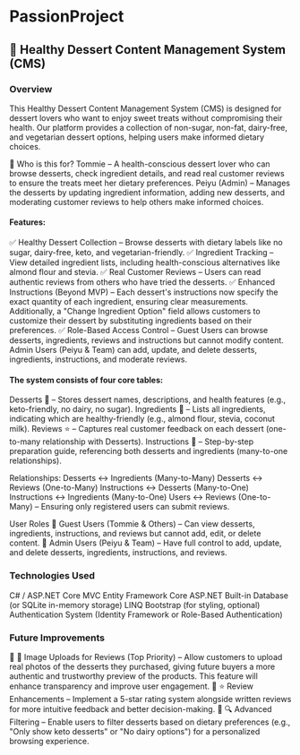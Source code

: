 # PassionProject

## 🍰 Healthy Dessert Content Management System (CMS)
### Overview
This Healthy Dessert Content Management System (CMS) is designed for dessert lovers who want to enjoy sweet treats without compromising their health. Our platform provides a collection of non-sugar, non-fat, dairy-free, and vegetarian dessert options, helping users make informed dietary choices.

🎯 Who is this for?
Tommie – A health-conscious dessert lover who can browse desserts, check ingredient details, and read real customer reviews to ensure the treats meet her dietary preferences.
Peiyu (Admin) – Manages the desserts by updating ingredient information, adding new desserts, and moderating customer reviews to help others make informed choices.

#### Features:
✅ Healthy Dessert Collection – Browse desserts with dietary labels like no sugar, dairy-free, keto, and vegetarian-friendly.
✅ Ingredient Tracking – View detailed ingredient lists, including health-conscious alternatives like almond flour and stevia.
✅ Real Customer Reviews – Users can read authentic reviews from others who have tried the desserts.
✅ Enhanced Instructions (Beyond MVP) – Each dessert's instructions now specify the exact quantity of each ingredient, ensuring clear measurements. Additionally, a "Change Ingredient Option" field allows customers to customize their dessert by substituting ingredients based on their preferences.
✅ Role-Based Access Control – 
Guest Users can browse desserts, ingredients, reviews and instructions but cannot modify content.
Admin Users (Peiyu & Team) can add, update, and delete desserts, ingredients, instructions, and moderate reviews.

#### The system consists of four core tables:
Desserts 🍰 – Stores dessert names, descriptions, and health features (e.g., keto-friendly, no dairy, no sugar).
Ingredients 🥄 – Lists all ingredients, indicating which are healthy-friendly (e.g., almond flour, stevia, coconut milk).
Reviews ⭐ – Captures real customer feedback on each dessert (one-to-many relationship with Desserts).
Instructions 📜 – Step-by-step preparation guide, referencing both desserts and ingredients (many-to-one relationships).

Relationships:
Desserts ↔ Ingredients (Many-to-Many)
Desserts ↔ Reviews (One-to-Many)
Instructions ↔ Desserts (Many-to-One)
Instructions ↔ Ingredients (Many-to-One)
Users ↔ Reviews (One-to-Many) – Ensuring only registered users can submit reviews.

User Roles
🔹 Guest Users (Tommie & Others) – Can view desserts, ingredients, instructions, and reviews but cannot add, edit, or delete content.
🔹 Admin Users (Peiyu & Team) – Have full control to add, update, and delete desserts, ingredients, instructions, and reviews.

### Technologies Used
C# / ASP.NET Core MVC
Entity Framework Core
ASP.NET Built-in Database (or SQLite in-memory storage)
LINQ
Bootstrap (for styling, optional)
Authentication System (Identity Framework or Role-Based Authentication)

### Future Improvements
🔹 📸 Image Uploads for Reviews (Top Priority) – Allow customers to upload real photos of the desserts they purchased, giving future buyers a more authentic and trustworthy preview of the products. This feature will enhance transparency and improve user engagement.
🔹 ⭐ Review Enhancements – Implement a 5-star rating system alongside written reviews for more intuitive feedback and better decision-making.
🔹 🔍 Advanced Filtering – Enable users to filter desserts based on dietary preferences (e.g., "Only show keto desserts" or "No dairy options") for a personalized browsing experience.




